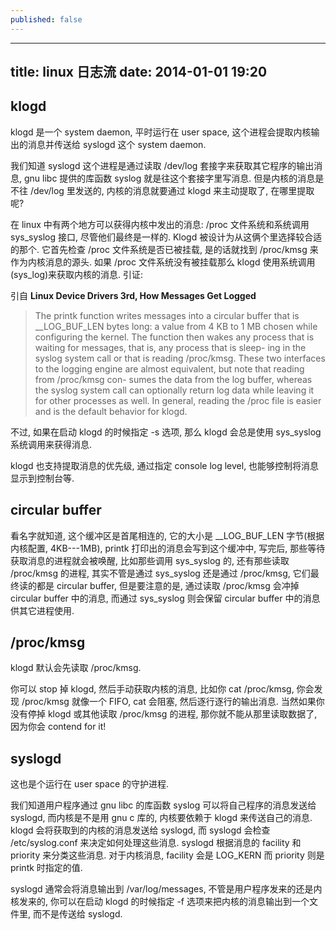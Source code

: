 ```yaml
---
published: false
---
```


---
title: linux 日志流
date: 2014-01-01 19:20
---

## klogd

klogd 是一个 system daemon, 平时运行在 user space, 这个进程会提取内核输出的消息并传送给 syslogd 这个 system daemon. 

我们知道 syslogd 这个进程是通过读取 /dev/log 套接字来获取其它程序的输出消息, gnu libc 提供的库函数 syslog 就是往这个套接字里写消息. 但是内核的消息是不往 /dev/log 里发送的, 内核的消息就要通过 klogd 来主动提取了, 在哪里提取呢?

在 linux 中有两个地方可以获得内核中发出的消息: /proc 文件系统和系统调用 sys\_syslog 接口, 尽管他们最终是一样的. Klogd 被设计为从这俩个里选择较合适的那个. 它首先检查 /proc 文件系统是否已被挂载, 是的话就找到 /proc/kmsg 来作为内核消息的源头. 如果 /proc 文件系统没有被挂载那么 klogd 使用系统调用(sys\_log)来获取内核的消息. 引证: 

引自 __Linux Device Drivers 3rd, How Messages Get Logged__
> The printk function writes messages into a circular buffer that is \_\_LOG_BUF_LEN bytes
long: a value from 4 KB to 1 MB chosen while configuring the kernel. The function
then wakes any process that is waiting for messages, that is, any process that is sleep-
ing in the syslog system call or that is reading /proc/kmsg. These two interfaces to the
logging engine are almost equivalent, but note that reading from /proc/kmsg con-
sumes the data from the log buffer, whereas the syslog system call can optionally
return log data while leaving it for other processes as well. In general, reading the
/proc file is easier and is the default behavior for klogd. 

不过, 如果在启动 klogd 的时候指定 -s 选项, 那么 klogd 会总是使用 sys\_syslog 系统调用来获得消息.

klogd 也支持提取消息的优先级, 通过指定 console log level, 也能够控制将消息显示到控制台等.

## circular buffer

看名字就知道, 这个缓冲区是首尾相连的, 它的大小是 \_\_LOG\_BUF\_LEN 字节(根据内核配置, 4KB---1MB), printk 打印出的消息会写到这个缓冲中, 写完后, 那些等待获取消息的进程就会被唤醒, 比如那些调用 sys\_syslog 的, 还有那些读取 /proc/kmsg 的进程, 其实不管是通过 sys\_syslog 还是通过 /proc/kmsg, 它们最终读的都是 circular buffer, 但是要注意的是, 通过读取 /proc/kmsg 会冲掉 circular buffer 中的消息, 而通过 sys\_syslog 则会保留 circular buffer 中的消息供其它进程使用.

## /proc/kmsg

klogd 默认会先读取 /proc/kmsg. 

你可以 stop 掉 klogd, 然后手动获取内核的消息, 比如你 cat /proc/kmsg, 你会发现 /proc/kmsg 就像一个 FIFO, cat 会阻塞, 然后逐行逐行的输出消息. 当然如果你没有停掉 klogd 或其他读取 /proc/kmsg 的进程, 那你就不能从那里读取数据了, 因为你会 contend for it!

## syslogd

这也是个运行在 user space 的守护进程.  

我们知道用户程序通过 gnu libc 的库函数 syslog 可以将自己程序的消息发送给 syslogd, 而内核是不是用 gnu c 库的, 内核要依赖于 klogd 来传送自己的消息.  
klogd 会将获取到的内核的消息发送给 syslogd, 而 syslogd 会检查 /etc/syslog.conf 来决定如何处理这些消息. syslogd 根据消息的 facility 和 priority 来分类这些消息. 对于内核消息, facility 会是 LOG\_KERN 而 priority 则是 printk 时指定的值.

syslogd 通常会将消息输出到 /var/log/messages, 不管是用户程序发来的还是内核发来的, 你可以在启动 klogd 的时候指定 -f 选项来把内核的消息输出到一个文件里, 而不是传送给 syslogd.
